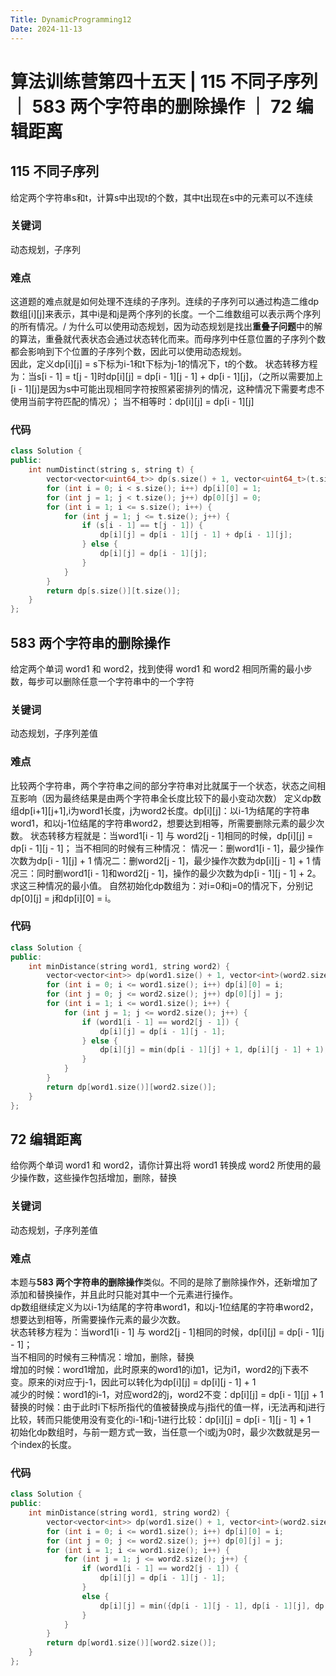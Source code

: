 ```yaml
---
Title: DynamicProgramming12
Date: 2024-11-13
---
```

# 算法训练营第四十五天 | 115 不同子序列 ｜ 583 两个字符串的删除操作 ｜ 72 编辑距离
## 115 不同子序列
给定两个字符串s和t，计算s中出现t的个数，其中t出现在s中的元素可以不连续
### 关键词
动态规划，子序列
### 难点
这道题的难点就是如何处理不连续的子序列。连续的子序列可以通过构造二维dp数组[i][j]来表示，其中i是和j是两个序列的长度。一个二维数组可以表示两个序列的所有情况。/
为什么可以使用动态规划，因为动态规划是找出**重叠子问题**中的解的算法，重叠就代表状态会通过状态转化而来。而母序列中任意位置的子序列个数都会影响到下个位置的子序列个数，因此可以使用动态规划。\
因此，定义dp[i][j] = s下标为i-1和t下标为j-1的情况下，t的个数。
状态转移方程为：当s[i - 1] = t[j - 1]时dp[i][j] = dp[i - 1][j - 1] + dp[i - 1][j]，（之所以需要加上[i - 1][j]是因为s中可能出现相同字符按照紧密排列的情况，这种情况下需要考虑不使用当前字符匹配的情况）；
当不相等时：dp[i][j] = dp[i - 1][j]
### 代码
~~~C++
class Solution {
public:
    int numDistinct(string s, string t) {
        vector<vector<uint64_t>> dp(s.size() + 1, vector<uint64_t>(t.size() + 1));
        for (int i = 0; i < s.size(); i++) dp[i][0] = 1;
        for (int j = 1; j < t.size(); j++) dp[0][j] = 0;
        for (int i = 1; i <= s.size(); i++) {
            for (int j = 1; j <= t.size(); j++) {
                if (s[i - 1] == t[j - 1]) {
                    dp[i][j] = dp[i - 1][j - 1] + dp[i - 1][j];
                } else {
                    dp[i][j] = dp[i - 1][j];
                }
            }
        }
        return dp[s.size()][t.size()];
    }
};
~~~
## 583 两个字符串的删除操作
给定两个单词 word1 和 word2，找到使得 word1 和 word2 相同所需的最小步数，每步可以删除任意一个字符串中的一个字符
### 关键词
动态规划，子序列差值
### 难点
比较两个字符串，两个字符串之间的部分字符串对比就属于一个状态，状态之间相互影响（因为最终结果是由两个字符串全长度比较下的最小变动次数）
定义dp数组dp[i+1][j+1],i为word1长度，j为word2长度。dp[i][j]：以i-1为结尾的字符串word1，和以j-1位结尾的字符串word2，想要达到相等，所需要删除元素的最少次数。
状态转移方程就是：当word1[i - 1] 与 word2[j - 1]相同的时候，dp[i][j] = dp[i - 1][j - 1]；
当不相同的时候有三种情况：
情况一：删word1[i - 1]，最少操作次数为dp[i - 1][j] + 1
情况二：删word2[j - 1]，最少操作次数为dp[i][j - 1] + 1
情况三：同时删word1[i - 1]和word2[j - 1]，操作的最少次数为dp[i - 1][j - 1] + 2。
求这三种情况的最小值。
自然初始化dp数组为：对i=0和j=0的情况下，分别记dp[0][j] = j和dp[i][0] = i。
### 代码
~~~C++
class Solution {
public:
    int minDistance(string word1, string word2) {
        vector<vector<int>> dp(word1.size() + 1, vector<int>(word2.size() + 1));
        for (int i = 0; i <= word1.size(); i++) dp[i][0] = i;
        for (int j = 0; j <= word2.size(); j++) dp[0][j] = j;
        for (int i = 1; i <= word1.size(); i++) {
            for (int j = 1; j <= word2.size(); j++) {
                if (word1[i - 1] == word2[j - 1]) {
                    dp[i][j] = dp[i - 1][j - 1];
                } else {
                    dp[i][j] = min(dp[i - 1][j] + 1, dp[i][j - 1] + 1);
                }
            }
        }
        return dp[word1.size()][word2.size()];
    }
};
~~~
## 72 编辑距离
给你两个单词 word1 和 word2，请你计算出将 word1 转换成 word2 所使用的最少操作数，这些操作包括增加，删除，替换
### 关键词
动态规划，子序列差值
### 难点
本题与**583 两个字符串的删除操作**类似。不同的是除了删除操作外，还新增加了添加和替换操作，并且此时只能对其中一个元素进行操作。\
dp数组继续定义为以i-1为结尾的字符串word1，和以j-1位结尾的字符串word2，想要达到相等，所需要操作元素的最少次数。\
状态转移方程为：当word1[i - 1] 与 word2[j - 1]相同的时候，dp[i][j] = dp[i - 1][j - 1]；\
当不相同的时候有三种情况：增加，删除，替换\
增加的时候：word1增加，此时原来的word1的i加1，记为i1，word2的j下表不变。原来的i对应于j-1，因此可以转化为dp[i][j] = dp[i][j - 1] + 1\
减少的时候：word1的i-1，对应word2的j，word2不变：dp[i][j] = dp[i - 1][j] + 1\
替换的时候：由于此时i下标所指代的值被替换成与j指代的值一样，i无法再和j进行比较，转而只能使用没有变化的i-1和j-1进行比较：dp[i][j] = dp[i - 1][j - 1] + 1\
初始化dp数组时，与前一题方式一致，当任意一个i或j为0时，最少次数就是另一个index的长度。
### 代码
~~~C++
class Solution {
public:
    int minDistance(string word1, string word2) {
        vector<vector<int>> dp(word1.size() + 1, vector<int>(word2.size() + 1, 0));
        for (int i = 0; i <= word1.size(); i++) dp[i][0] = i;
        for (int j = 0; j <= word2.size(); j++) dp[0][j] = j;
        for (int i = 1; i <= word1.size(); i++) {
            for (int j = 1; j <= word2.size(); j++) {
                if (word1[i - 1] == word2[j - 1]) {
                    dp[i][j] = dp[i - 1][j - 1];
                }
                else {
                    dp[i][j] = min({dp[i - 1][j - 1], dp[i - 1][j], dp[i][j - 1]}) + 1;
                }
            }
        }
        return dp[word1.size()][word2.size()];
    }
};
~~~
